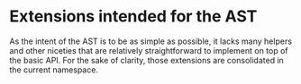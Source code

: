 ﻿# Extensions intended for the AST

As the intent of the AST is to be as simple as possible, it lacks many helpers 
and other niceties that are relatively straightforward to implement on top of 
the basic API. For the sake of clarity, those extensions are consolidated in 
the current namespace.
